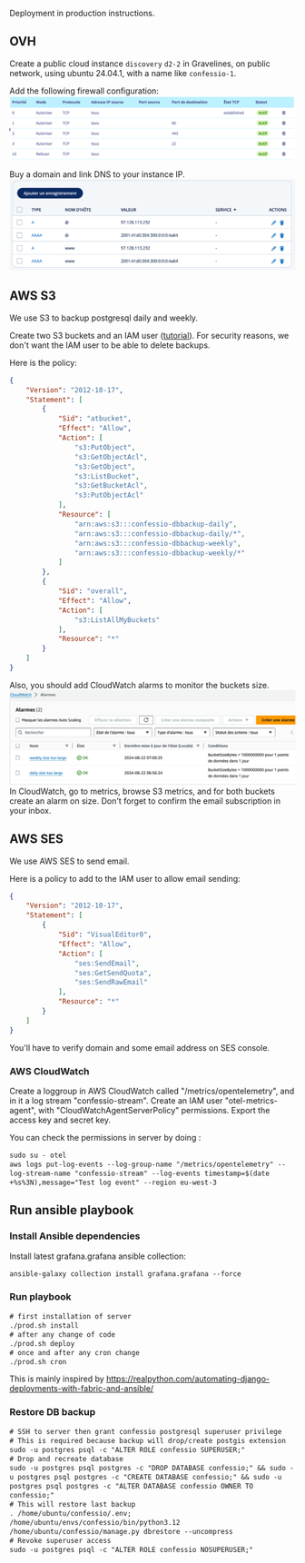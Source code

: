Deployment in production instructions.

## OVH

Create a public cloud instance `discovery` `d2-2` in Gravelines, on public network,
using ubuntu 24.04.1, with a name like `confessio-1`.

Add the following firewall configuration:
![OVHcloud.png](./OVHcloud.png)

Buy a domain and link DNS to your instance IP.
![Domaines.png](./Domaines-SSL-IONOS.png)

## AWS S3

We use S3 to backup postgresql daily and weekly.

Create two S3 buckets and an IAM user ([tutorial](https://kinsta.com/knowledgebase/amazon-s3-backups/)).
For security reasons, we don't want the IAM user to be able to delete backups.

Here is the policy:
```json
{
    "Version": "2012-10-17",
    "Statement": [
        {
            "Sid": "atbucket",
            "Effect": "Allow",
            "Action": [
                "s3:PutObject",
                "s3:GetObjectAcl",
                "s3:GetObject",
                "s3:ListBucket",
                "s3:GetBucketAcl",
                "s3:PutObjectAcl"
            ],
            "Resource": [
                "arn:aws:s3:::confessio-dbbackup-daily",
                "arn:aws:s3:::confessio-dbbackup-daily/*",
                "arn:aws:s3:::confessio-dbbackup-weekly",
                "arn:aws:s3:::confessio-dbbackup-weekly/*"
            ]
        },
        {
            "Sid": "overall",
            "Effect": "Allow",
            "Action": [
                "s3:ListAllMyBuckets"
            ],
            "Resource": "*"
        }
    ]
}
```

Also, you should add CloudWatch alarms to monitor the buckets size.
![img.png](s3_cloudwatch_alarms.png)
In CloudWatch, go to metrics, browse S3 metrics, and for both buckets create an alarm on size. Don't forget to confirm the email subscription in your inbox.


## AWS SES
We use AWS SES to send email.

Here is a policy to add to the IAM user to allow email sending:
```json
{
    "Version": "2012-10-17",
    "Statement": [
        {
            "Sid": "VisualEditor0",
            "Effect": "Allow",
            "Action": [
                "ses:SendEmail",
                "ses:GetSendQuota",
                "ses:SendRawEmail"
            ],
            "Resource": "*"
        }
    ]
}
```

You'll have to verify domain and some email address on SES console.

### AWS CloudWatch

Create a loggroup in AWS CloudWatch called "/metrics/opentelemetry", 
and in it a log stream "confessio-stream".
Create an IAM user "otel-metrics-agent", with "CloudWatchAgentServerPolicy" permissions.
Export the access key and secret key.

You can check the permissions in server by doing :
```shell
sudo su - otel
aws logs put-log-events --log-group-name "/metrics/opentelemetry" --log-stream-name "confessio-stream" --log-events timestamp=$(date +%s%3N),message="Test log event" --region eu-west-3
```

## Run ansible playbook

### Install Ansible dependencies

Install latest grafana.grafana ansible collection:
```
ansible-galaxy collection install grafana.grafana --force
```

### Run playbook

```shell
# first installation of server
./prod.sh install
# after any change of code
./prod.sh deploy
# once and after any cron change
./prod.sh cron
```
This is mainly inspired by https://realpython.com/automating-django-deployments-with-fabric-and-ansible/

### Restore DB backup
```shell
# SSH to server then grant confessio postgresql superuser privilege
# This is required because backup will drop/create postgis extension
sudo -u postgres psql -c "ALTER ROLE confessio SUPERUSER;"
# Drop and recreate database
sudo -u postgres psql postgres -c "DROP DATABASE confessio;" && sudo -u postgres psql postgres -c "CREATE DATABASE confessio;" && sudo -u postgres psql postgres -c "ALTER DATABASE confessio OWNER TO confessio;"
# This will restore last backup
. /home/ubuntu/confessio/.env; /home/ubuntu/envs/confessio/bin/python3.12 /home/ubuntu/confessio/manage.py dbrestore --uncompress
# Revoke superuser access
sudo -u postgres psql -c "ALTER ROLE confessio NOSUPERUSER;"
```